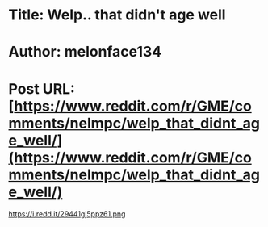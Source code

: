 # Title: Welp.. that didn't age well
# Author: melonface134
# Post URL: [https://www.reddit.com/r/GME/comments/nelmpc/welp_that_didnt_age_well/](https://www.reddit.com/r/GME/comments/nelmpc/welp_that_didnt_age_well/)


https://i.redd.it/29441gj5ppz61.png